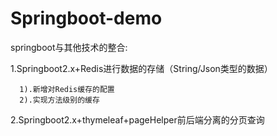 # Springboot-demo
springboot与其他技术的整合:

1.Springboot2.x+Redis进行数据的存储（String/Json类型的数据）

      1).新增对Redis缓存的配置
      2).实现方法级别的缓存

2.Springboot2.x+thymeleaf+pageHelper前后端分离的分页查询
